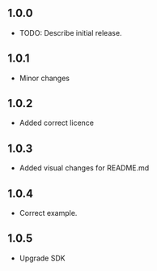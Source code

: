 ## 1.0.0

* TODO: Describe initial release.

## 1.0.1

* Minor changes

## 1.0.2

* Added correct licence

## 1.0.3

* Added visual changes for README.md

## 1.0.4

* Correct example.


## 1.0.5

* Upgrade SDK
